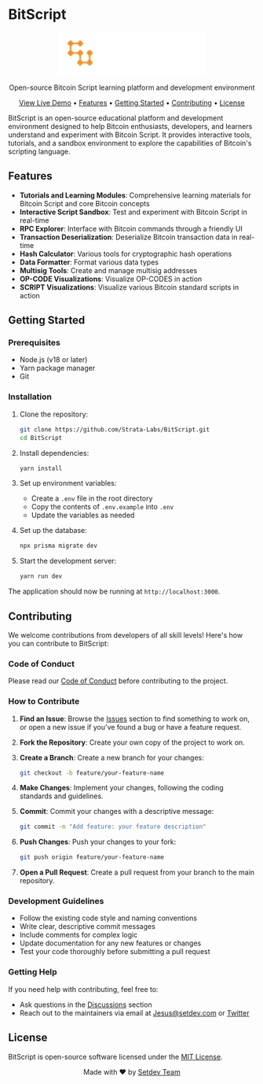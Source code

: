 # BitScript

<p align="center">
  <img src="public/Logo.svg" alt="BitScript Logo" width="300" />
</p>

<p align="center">
  Open-source Bitcoin Script learning platform and development environment
</p>

<p align="center">
  <a href="https://www.bitscript.app">View Live Demo</a> •
  <a href="#features">Features</a> •
  <a href="#getting-started">Getting Started</a> •
  <a href="#contributing">Contributing</a> •
  <a href="#license">License</a>
</p>

BitScript is an open-source educational platform and development environment designed to help Bitcoin enthusiasts, developers, and learners understand and experiment with Bitcoin Script. It provides interactive tools, tutorials, and a sandbox environment to explore the capabilities of Bitcoin's scripting language.

## Features

- **Tutorials and Learning Modules**: Comprehensive learning materials for Bitcoin Script and core Bitcoin concepts
- **Interactive Script Sandbox**: Test and experiment with Bitcoin Script in real-time
- **RPC Explorer**: Interface with Bitcoin commands through a friendly UI
- **Transaction Deserialization**: Deserialize Bitcoin transaction data in real-time
- **Hash Calculator**: Various tools for cryptographic hash operations
- **Data Formatter**: Format various data types
- **Multisig Tools**: Create and manage multisig addresses
- **OP-CODE Visualizations**: Visualize OP-CODES in action
- **SCRIPT Visualizations**: Visualize various Bitcoin standard scripts in action

## Getting Started

### Prerequisites

- Node.js (v18 or later)
- Yarn package manager
- Git

### Installation

1. Clone the repository:

   ```bash
   git clone https://github.com/Strata-Labs/BitScript.git
   cd BitScript
   ```

2. Install dependencies:

   ```bash
   yarn install
   ```

3. Set up environment variables:

   - Create a `.env` file in the root directory
   - Copy the contents of `.env.example` into `.env`
   - Update the variables as needed

4. Set up the database:

   ```bash
   npx prisma migrate dev
   ```

5. Start the development server:
   ```bash
   yarn run dev
   ```

The application should now be running at `http://localhost:3000`.

## Contributing

We welcome contributions from developers of all skill levels! Here's how you can contribute to BitScript:

### Code of Conduct

Please read our [Code of Conduct](CODE_OF_CONDUCT.md) before contributing to the project.

### How to Contribute

1. **Find an Issue**: Browse the [Issues](https://github.com/Strata-Labs/BitScript/issues) section to find something to work on, or open a new issue if you've found a bug or have a feature request.

2. **Fork the Repository**: Create your own copy of the project to work on.

3. **Create a Branch**: Create a new branch for your changes:

   ```bash
   git checkout -b feature/your-feature-name
   ```

4. **Make Changes**: Implement your changes, following the coding standards and guidelines.

5. **Commit**: Commit your changes with a descriptive message:

   ```bash
   git commit -m "Add feature: your feature description"
   ```

6. **Push Changes**: Push your changes to your fork:

   ```bash
   git push origin feature/your-feature-name
   ```

7. **Open a Pull Request**: Create a pull request from your branch to the main repository.

### Development Guidelines

- Follow the existing code style and naming conventions
- Write clear, descriptive commit messages
- Include comments for complex logic
- Update documentation for any new features or changes
- Test your code thoroughly before submitting a pull request

### Getting Help

If you need help with contributing, feel free to:

- Ask questions in the [Discussions](https://github.com/Strata-Labs/BitScript/discussions) section
- Reach out to the maintainers via email at [Jesus@setdev.com](mailto:Jesus@setdev.com) or [Twitter](https://x.com/bitscriptapp)

## License

BitScript is open-source software licensed under the [MIT License](LICENSE).

<p align="center">Made with ❤️ by <a href="https://setdev.com">Setdev Team</a></p>
